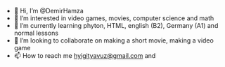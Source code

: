 - 👋 Hi, I’m @DemirHamza
- 👀 I’m interested in video games, movies, computer science and math
- 🌱 I’m currently learning phyton, HTML, english (B2), Germany (A1) and normal lessons
- 💞️ I’m looking to collaborate on making a short movie, making a video game
- 📫 How to reach me hyigityavuz@gmail.com and 

<!---
DemirHamza/DemirHamza is a ✨ special ✨ repository because its `README.md` (this file) appears on your GitHub profile.
You can click the Preview link to take a look at your changes.
--->
